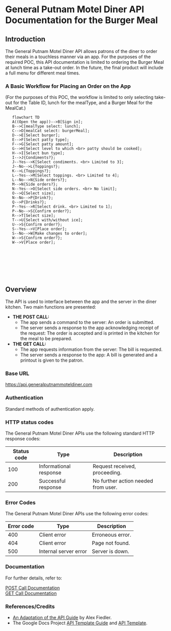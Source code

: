 # General Putnam Motel Diner API Documentation for the Burger Meal

## Introduction
The General Putnam Motel Diner API allows patrons of the diner to order their meals in a touchless manner via an app. For the purposes of the required POC, this API documentation is limited to ordering the Burger Meal at lunch time as a take-out order. In the future, the final product will include a full menu for different meal times.  

### A Basic Workflow for Placing an Order on the App  
(For the purposes of this POC, the workflow is limited to only selecting take-out for the Table ID, lunch for the mealType, and a Burger Meal for the MealCat.)

```mermaid  
   flowchart TD  
   A((Open the app))-->B[Sign in];
   B-->C[mealType select: lunch];
   C-->D[mealCat select: burgerMeal];
   D-->E[Select burger];
   E-->F[Select patty type];
   F-->G[Select patty amount];
   G-->H[Select level to which <br> patty should be cooked];
   H-->I[Select bun type];
   I-->J{Condiments?};
   J--Yes-->K[Select condiments. <br> Limited to 3];
   J--No-->L{Toppings?};
   K-->L{Toppings?};
   L--Yes-->M[Select toppings. <br> Limited to 4];
   L--No-->N{Side orders?};
   M-->N{Side orders?};
   N--Yes-->O[Select side orders. <br> No limit];
   O-->Q[Select size];  
   N--No-->P{Drink?};
   Q-->P{Drinks?};
   P--Yes-->R[Select drink. <br> Limited to 1];
   P--No-->S{Confirm order?};
   R-->T[Select size];
   T-->U[Select with/without ice];
   U-->S{Confirm order?};
   S--Yes-->V[Place order];
   S--No-->W[Make changes to order];
   W-->S{Confirm order?};  
   W-->V[Place order];
   





    
```
## Overview
The API is used to interface between the app and the server in the diner kitchen. Two main functions are presented:  
* **THE POST CALL:**
  * The app sends a command to the server: An order is submitted.
  * The server sends a response to the app acknowledging receipt of the request: The order is accepted and is printed in the kitchen for the meal to be prepared.  
* **THE GET CALL:**
  * The app requests information from the server: The bill is requested.
  * The server sends a response to the app: A bill is generated and a printout is given to the patron.
    
 ### Base URL

https://api.generalputnammoteldiner.com

### Authentication

Standard methods of authentication apply.

### HTTP status codes

The General Putnam Motel Diner APIs use the following standard HTTP response codes:

| Status code | Type                   | Description                         |
|-------------|------------------------|-------------------------------------|  
| 100         | Informational response | Request received, proceeding.       |  
| 200         | Successful response    | No further action needed from user. |

### Error Codes

The General Putnam Motel Diner APIs use the following error codes:

| Error code | Type                  | Description                           |
|------------|-----------------------|---------------------------------------|
| 400        | Client error          | Erroneous error.                      |  
| 404        | Client error          | Page not found.                       |  
| 500        | Internal server error | Server is down.                       |              

### Documentation
For further details, refer to: 

[POST Call Documentation](student-work/2023/Natanya-DaCosta/api-final-project/post.md)  
[GET Call Documentation](student-work/2023/Natanya-DaCosta/api-final-project/get.md)  

### References/Credits

* [An Adaptation of the API Guide](https://docs.google.com/document/d/11uNd8m5EorsLjGV84CjiJehiM8PxT2pdNbDFOnP3cDI/edit?usp=sharing) by Alex Fiedler.
* The Google Docs Project [API Template Guide](https://gitlab.com/tgdp/templates/-/blob/main/api-reference/guide-api-reference.md) and [API Template](https://gitlab.com/tgdp/templates/-/blob/main/api-reference/template-api-reference.md).  



